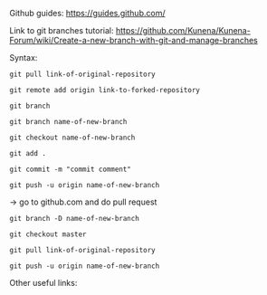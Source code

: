 Github guides:
https://guides.github.com/

Link to git branches tutorial:
https://github.com/Kunena/Kunena-Forum/wiki/Create-a-new-branch-with-git-and-manage-branches

Syntax:

`git pull link-of-original-repository`

`git remote add origin link-to-forked-repository`

`git branch`

`git branch name-of-new-branch`

`git checkout name-of-new-branch`

`git add .`

`git commit -m "commit comment"`

`git push -u origin name-of-new-branch`

-> go to github.com and do pull request

`git branch -D name-of-new-branch`

`git checkout master`

`git pull link-of-original-repository`

`git push -u origin name-of-new-branch`

Other useful links:
